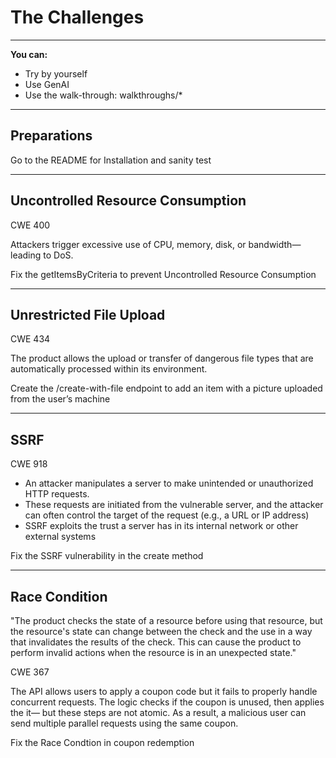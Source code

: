 # The Challenges
--------------------------
**You can:** 
* Try by yourself
* Use GenAI
* Use the walk-through: walkthroughs/*

---------------------------

## Preparations

Go to the README for Installation and sanity test


---------------------------



## Uncontrolled Resource Consumption 
  
  CWE 400
  
  Attackers trigger excessive use of CPU, memory, disk, or bandwidth—leading to DoS.

  Fix the getItemsByCriteria to prevent Uncontrolled Resource Consumption 


---------------------------

## Unrestricted File Upload
  
  CWE 434
  
  The product allows the upload or transfer of dangerous file types that are automatically processed within its environment.

  Create the /create-with-file endpoint to add an item with a picture uploaded from the user’s machine


---------------------------

## SSRF 

  CWE 918

  * An attacker manipulates a server to make unintended or unauthorized HTTP requests.
  * These requests are initiated from the vulnerable server, and the attacker can often control the target of the request (e.g., a URL or IP address)
  * SSRF exploits the trust a server has in its internal network or other external systems

  Fix the SSRF vulnerability in the create method

----------------------------

## Race Condition

 "The product checks the state of a resource before using that resource, but the resource's state can change between the check and the use in a way that invalidates the results of the check. This can cause the product to perform invalid actions when the resource is in an unexpected state." 

  CWE 367 

  The API allows users to apply a coupon code  but it fails to properly handle concurrent requests. The logic checks if the coupon is unused, then applies the it— but these steps are not atomic.
  As a result, a malicious user can send multiple parallel requests using the same coupon. 

  Fix the Race Condtion in coupon redemption
